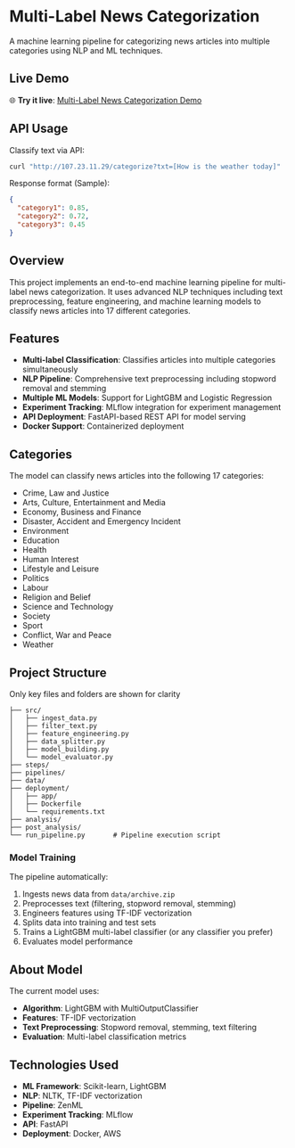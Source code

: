 # Multi-Label News Categorization

A machine learning pipeline for  categorizing news articles into multiple categories using NLP and ML techniques.

## Live Demo

🌐 **Try it live**: [Multi-Label News Categorization Demo](https://jocelynhsutjh.streamlit.app/mlb-categorization)

## API Usage

Classify text via API:
```bash
curl "http://107.23.11.29/categorize?txt=[How is the weather today]"
```

Response format (Sample):
```json
{
  "category1": 0.85,
  "category2": 0.72,
  "category3": 0.45
}
```



## Overview

This project implements an end-to-end machine learning pipeline for multi-label news categorization. It uses advanced NLP techniques including text preprocessing, feature engineering, and machine learning models to classify news articles into 17 different categories.

## Features

- **Multi-label Classification**: Classifies articles into multiple categories simultaneously
- **NLP Pipeline**: Comprehensive text preprocessing including stopword removal and stemming
- **Multiple ML Models**: Support for LightGBM and Logistic Regression
- **Experiment Tracking**: MLflow integration for experiment management
- **API Deployment**: FastAPI-based REST API for model serving
- **Docker Support**: Containerized deployment

## Categories

The model can classify news articles into the following 17 categories:
- Crime, Law and Justice
- Arts, Culture, Entertainment and Media
- Economy, Business and Finance
- Disaster, Accident and Emergency Incident
- Environment
- Education
- Health
- Human Interest
- Lifestyle and Leisure
- Politics
- Labour
- Religion and Belief
- Science and Technology
- Society
- Sport
- Conflict, War and Peace
- Weather

## Project Structure
Only key files and folders are shown for clarity

```
├── src/                         
│   ├── ingest_data.py           
│   ├── filter_text.py          
│   ├── feature_engineering.py  
│   ├── data_splitter.py         
│   ├── model_building.py       
│   └── model_evaluator.py      
├── steps/                      
├── pipelines/             
├── data/                  
├── deployment/            
│   ├── app/              
│   ├── Dockerfile        
│   └── requirements.txt  
├── analysis/             
├── post_analysis/        
└── run_pipeline.py       # Pipeline execution script
```


### Model Training

The pipeline automatically:
1. Ingests news data from `data/archive.zip`
2. Preprocesses text (filtering, stopword removal, stemming)
3. Engineers features using TF-IDF vectorization
4. Splits data into training and test sets
5. Trains a LightGBM multi-label classifier (or any classifier you prefer)
6. Evaluates model performance

## About Model 

The current model uses:
- **Algorithm**: LightGBM with MultiOutputClassifier
- **Features**: TF-IDF vectorization
- **Text Preprocessing**: Stopword removal, stemming, text filtering
- **Evaluation**: Multi-label classification metrics

## Technologies Used

- **ML Framework**: Scikit-learn, LightGBM
- **NLP**: NLTK, TF-IDF vectorization
- **Pipeline**: ZenML
- **Experiment Tracking**: MLflow
- **API**: FastAPI
- **Deployment**: Docker, AWS
